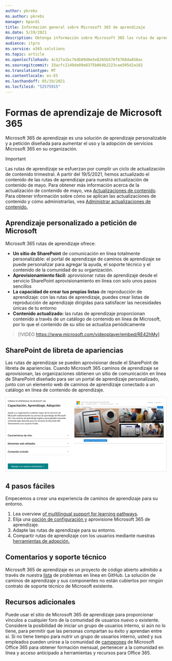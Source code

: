 ```yaml
---
author: pkrebs
ms.author: pkrebs
manager: bpardi
title: Información general sobre Microsoft 365 de aprendizaje
ms.date: 5/19/2021
description: Obtenga información sobre Microsoft 365 las rutas de aprendizaje pueden acelerar el uso y la adopción de Microsoft 365 en su organización. Las rutas de aprendizaje incluyen un elemento web SharePoint Online personalizado y un sitio de aprendizaje de comunicaciones SharePoint Online moderno que se aprovisiona fácilmente a su Microsoft 365 inquilino.
audience: itpro
ms.service: o365-solutions
ms.topic: article
ms.openlocfilehash: 4c527a1bc76db09d8e5e8265b576f6768da858ac
ms.sourcegitcommit: 33acfc2149de89e8375b064b2223cae505d2a102
ms.translationtype: MT
ms.contentlocale: es-ES
ms.lasthandoff: 05/19/2021
ms.locfileid: "52575915"
---
```

# <a name="microsoft-365-learning-pathways"></a>Formas de aprendizaje de Microsoft 365 
Microsoft 365 de aprendizaje es una solución de aprendizaje personalizable y a petición diseñada para aumentar el uso y la adopción de servicios Microsoft 365 en su organización.       

> [!IMPORTANT]
> Las rutas de aprendizaje se esfuerzan por cumplir un ciclo de actualización de contenido trimestral. A partir del 19/5/2021, hemos actualizado el contenido de las rutas de aprendizaje para nuestra actualización de contenido de mayo. Para obtener más información acerca de la actualización de contenido de mayo, vea [Actualizaciones de contenido](custom_contentupdates.md). Para obtener información sobre cómo se aplican las actualizaciones de contenido y cómo administrarlas, vea [Administrar actualizaciones de contenido.](custom_contentupdatesmanage.md)  

## <a name="on-demand-custom-training-from-microsoft"></a>Aprendizaje personalizado a petición de Microsoft

Microsoft 365 rutas de aprendizaje ofrece:

- **Un sitio de SharePoint** de comunicación en línea totalmente personalizable: el portal de aprendizaje de caminos de aprendizaje se puede personalizar para agregar la ayuda, el soporte técnico y el contenido de la comunidad de su organización.
- **Aprovisionamiento fácil:** aprovisionar rutas de aprendizaje desde el servicio SharePoint aprovisionamiento en línea con solo unos pasos sencillos
- **La capacidad de crear tus propias listas** de reproducción de aprendizaje: con las rutas de aprendizaje, puedes crear listas de reproducción de aprendizaje dirigidas para satisfacer las necesidades únicas de tu entorno
- **Contenido actualizado:** las rutas de aprendizaje proporcionan contenido a través de un catálogo de contenido en línea de Microsoft, por lo que el contenido de su sitio se actualiza periódicamente

> [!VIDEO https://www.microsoft.com/videoplayer/embed/RE42hMy]

## <a name="sharepoint-look-book-service"></a>SharePoint de libreta de apariencias
Las rutas de aprendizaje se pueden aprovisionar desde el SharePoint de libreta de apariencias. Cuando Microsoft 365 caminos de aprendizaje se aprovisionan, las organizaciones obtienen un sitio de comunicación en línea de SharePoint diseñado para ser un portal de aprendizaje personalizado, junto con un elemento web de caminos de aprendizaje conectado a un catálogo en línea de contenido de aprendizaje. 

![SharePoint de aprovisionamiento de libros de búsqueda](media/cg-provision.png)

## <a name="4-easy-steps"></a>4 pasos fáciles
Empecemos a crear una experiencia de caminos de aprendizaje para su entorno.
1. Lea overview [of multilingual support for learning pathways](custom_overview_ml.md). 
2. Elija una [opción de configuración y](custom_setupoptions.md) aprovisione Microsoft 365 de aprendizaje.  
3. Adapte las rutas de aprendizaje para su entorno.
4. Compartir rutas de aprendizaje con los usuarios mediante nuestras [herramientas de adopción.](driveadoption.md)

## <a name="feedback-and-support"></a>Comentarios y soporte técnico

Microsoft 365 de aprendizaje es un proyecto de código abierto admitido a través de nuestra [lista](https://aka.ms/CustomLearningHelp) de problemas en línea en GitHub. La solución de caminos de aprendizaje y sus componentes no están cubiertos por ningún contrato de soporte técnico de Microsoft existente.  

## <a name="additional-resources"></a>Recursos adicionales
Puede usar el sitio de Microsoft 365 de aprendizaje para proporcionar vínculos a cualquier foro de la comunidad de usuarios nuevo o existente. Considere la posibilidad de iniciar un grupo de usuarios interno, si aún no lo tiene, para permitir que las personas compartan su éxito y aprendan entre sí.  Si no tiene tiempo para nutrir un grupo de usuarios interno, usted y sus empleados pueden unirse a la comunidad de [campeones](https://aka.ms/O365Champions) de Microsoft Office 365 para obtener formación mensual, pertenecer a la comunidad en línea y acceso anticipado a herramientas y recursos para Office 365.